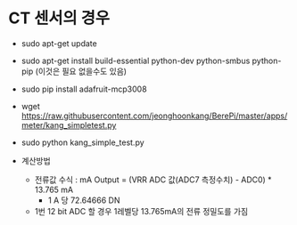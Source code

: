 # CT 센서의 경우
  - sudo apt-get update
  - sudo apt-get install build-essential python-dev python-smbus python-pip (이것은 필요 없을수도 있음)
  - sudo pip install adafruit-mcp3008
  - wget https://raw.githubusercontent.com/jeonghoonkang/BerePi/master/apps/meter/kang_simpletest.py
  - sudo python kang_simple_test.py  
  
  - 계산방법
    - 전류값 수식 : mA Output  = (VRR ADC 값(ADC7 측정수치) - ADC0) * 13.765 mA
      - 1 A 당 72.64666 DN
    - 1번 12 bit ADC 할 경우 1레벨당 13.765mA의 전류 정밀도를 가짐
